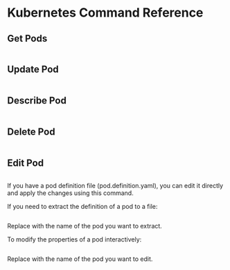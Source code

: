 # Kubernetes Command Reference

## Get Pods

```kubectl get pods
```

## Update Pod

```kubectl set image pod/pod-name container-name=image:tag
```

## Describe Pod

```kubectl describe pod pod-name
```

## Delete Pod 

```kubectl delete pod pod-name
```
## Edit Pod 

```kubectl apply -f pod.definition.yaml
```
If you have a pod definition file (pod.definition.yaml), you can edit it directly and apply the changes using this command.

If you need to extract the definition of a pod to a file:

```kubectl get pod <pod-name> -o yaml > pod-definition.yaml
```

Replace <pod-name> with the name of the pod you want to extract.

To modify the properties of a pod interactively:

```kubectl edit pod <pod-name>
```
Replace <pod-name> with the name of the pod you want to edit.

